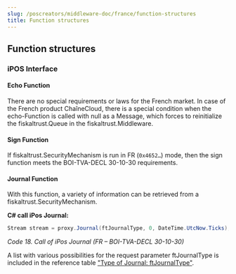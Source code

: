 ```yaml
---
slug: /poscreators/middleware-doc/france/function-structures
title: Function structures
---
```


## Function structures

### iPOS Interface

#### Echo Function

There are no special requirements or laws for the French market.
In case of the French product ChaîneCloud, there is a special condition when the echo-Function is called with null as a Message, which forces to reinitialize the fiskaltrust.Queue in the fiskaltrust.Middleware.

#### Sign Function

If fiskaltrust.SecurityMechanism is run in FR (`0x4652…`) mode, then the sign function meets the BOI-TVA-DECL 30-10-30 requirements.

#### Journal Function

With this function, a variety of information can be retrieved from a fiskaltrust.SecurityMechanism.

**C# call iPos Journal:**
```cs
Stream stream = proxy.Journal(ftJournalType, 0, DateTime.UtcNow.Ticks);
```

<span id="_Toc527986842" class="anchor"></span>*Code 18. Call of iPos Journal (FR – BOI-TVA-DECL 30-10-30)*

A list with various possibilities for the request parameter ftJournalType is included in the reference table ["Type of Journal: ftJournalType"](../reference-tables/reference-tables.md#t-type-of-journal-ftjournaltype-160).
